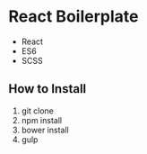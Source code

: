 # React Boilerplate

- React
- ES6 
- SCSS

## How to Install

1. git clone
2. npm install
3. bower install
4. gulp